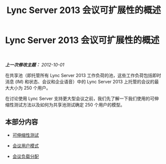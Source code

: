 ﻿---
title: Lync Server 2013 会议可扩展性的概述
TOCTitle: Lync Server 2013 会议可扩展性的概述
ms:assetid: 12da650b-4361-4487-91cb-1a2e9a0a7e19
ms:mtpsurl: https://technet.microsoft.com/zh-cn/library/JJ204687(v=OCS.15)
ms:contentKeyID: 49312070
ms.date: 05/19/2016
mtps_version: v=OCS.15
ms.translationtype: HT
---

# Lync Server 2013 会议可扩展性的概述

 

_**上一次修改主题：** 2012-10-01_

在共享池（即托管所有 Lync Server 2013 工作负荷的池，这些工作负荷包括即时消息 (IM) 和状态、会议和企业语音）中的 Lync Server 2013 上托管的会议的最大大小为 250 个用户。

在讨论使用 Lync Server 支持更大型会议之前，我们先了解一下我们使用的可伸缩性测试方法以及如何为共享池测试确定 250 个用户的模型。

## 本部分内容

  - [可伸缩性测试](lync-server-2013-scalability-testing.md)

  - [会议用户模式](lync-server-2013-conferencing-user-model.md)

  - [会议负载分配](lync-server-2013-conferencing-load-distribution.md)

